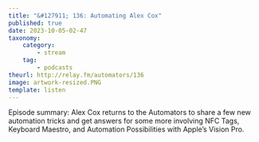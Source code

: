 ```yaml
---
title: "&#127911; 136: Automating Alex Cox"
published: true
date: 2023-10-05-02-47
taxonomy:
    category:
        - stream
    tag:
        - podcasts
theurl: http://relay.fm/automators/136
image: artwork-resized.PNG
template: listen
---
```


Episode summary: Alex Cox returns to the Automators to share a few new automation tricks and get answers for some more involving NFC Tags, Keyboard Maestro, and Automation Possibilities with Apple&rsquo;s Vision Pro.
